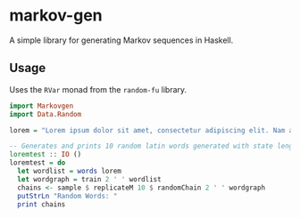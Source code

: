 # markov-gen

A simple library for generating Markov sequences in Haskell.

## Usage

Uses the `RVar` monad from the `random-fu` library.

```haskell
import Markovgen
import Data.Random

lorem = "Lorem ipsum dolor sit amet, consectetur adipiscing elit. Nam accumsan erat vitae ex vulputate vestibulum. Curabitur vehicula justo id nisi posuere, ut tincidunt ante sagittis. Nullam sed tincidunt augue. Vestibulum ante ipsum primis in faucibus orci luctus et ultrices posuere cubilia Curae; Ut a neque sit amet eros pretium lobortis. Nam faucibus id tellus et consectetur. Vivamus et elementum enim, quis gravida nisi. Quisque gravida pellentesque orci, non ultricies eros rutrum fringilla. Aenean dapibus dignissim blandit."

-- Generates and prints 10 random latin words generated with state length 2
loremtest :: IO ()
loremtest = do
  let wordlist = words lorem
  let wordgraph = train 2 ' ' wordlist
  chains <- sample $ replicateM 10 $ randomChain 2 ' ' wordgraph
  putStrLn "Random Words: "
  print chains
```
